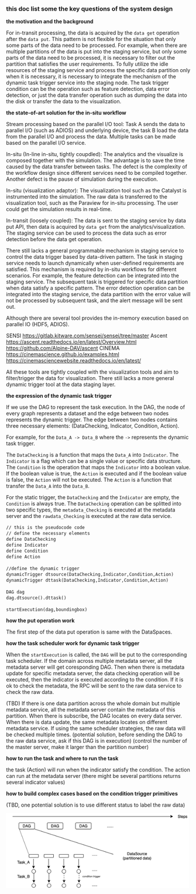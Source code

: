### this doc list some the key questions of the system design

**the motivation and the background**

For in-transit processing, the data is acquired by the `data get` operation after the `data put`. This pattern is not flexible for the situation that only some parts of the data need to be processed. For example, when there are multiple partitions of the data is put into the staging service, but only some parts of the data need to be processed, it is necessary to filter out the partition that satisfies the user requirements. To fully utilize the idle resources of the staging service and process the specific data partition only when it is necessary, it is necessary to integrate the mechanism of the dynamic task trigger service into the staging node. The task trigger condition can be the operation such as feature detection, data error detection,  or just the data transfer operation such as dumping the data into the disk or transfer the data to the visualization.

**the state-of-art solution for the in-situ workflow**

Stream processing based on the parallel I/O tool:
Task A sends the data to parallel I/O (such as ADIOS) and underlying device, the task B load the data from the parallel I/O and process the data. Multiple tasks can be made based on the parallel I/O service. 

In-situ (In-line in-situ, tightly coupdled): 
The analytics and the visualize is composed together with the simulation. The advantage is to save the time caused by the data transfer between tasks. The defect is the complexity of the workflow design since different services need to be compiled together. Another defect is the pause of simulation during the execution.

In-situ (visualization adaptor):
The visualization tool such as the Catalyst is instrumented into the simulation. The raw data is transferred to the visualization tool, such as the Paraview for in-situ processing. The user could get the simulation results in real-time.

In-transit (loosely coupled):
The data is sent to the staging service by data put API, then data is acquired by `data get` from the analytics/visualization. The staging service can be used to process the data such as error detection before the data get operation. 

There still lacks a general programmable mechanism in staging service to control the data trigger based by data-driven pattern. The task in staging service needs to launch dynamically when user-defined requirements are satisfied. This mechanism is required by in-situ workflows for different scenarios. For example, the feature detection can be integrated into the staging service. The subsequent task is triggered for specific data partition when data satisfy a specific pattern. The error detection operation can be integrated into the staging service, the data partition with the error value will not be processed by subsequent task, and the alert message will be sent out.

Although there are several tool provides the in-memory execution based on parallel IO (HDF5, ADIOS).

SENSI https://gitlab.kitware.com/sensei/sensei/tree/master
Ascent  https://ascent.readthedocs.io/en/latest/Overview.html https://github.com/Alpine-DAV/ascent
CINEMA https://cinemascience.github.io/examples.html https://cinemasciencewebsite.readthedocs.io/en/latest/

All these tools are tightly coupled with the visualization tools and aim to filter/trigger the data for visualization. There still lacks a more general dynamic trigger tool at the data staging layer.

**the expression of the dynamic task trigger**

If we use the DAG to represent the task execution. In the DAG, the node of every graph represents a dataset and the edge between two nodes represents the dynamic trigger. The edge between two nodes contains three necessary elements: (DataChecking, Indicator, Condition, Action).

For example, for the `Data_A -> Data_B` where the `->` represents the dynamic task trigger.

The `DataChecking` is a function that maps the `Data_A` into `Indicator`. The `Indicator` is a flag which can be a single value or specific data structure. The `Condition` is the operation that maps the `Indicator` into a boolean value. If the boolean value is true, the `Action` is executed and if the boolean value is false, the `Action` will not be executed. The `Action` is a function that transfer the `Data_A` into the `Data_B`.

For the static trigger, the `DataChecking` and the `Indicator` are empty, the `Condition` is always true. The `DataChecking` operation can be splitted into two specific types, the `metadata_Checking` is executed at the metadata server and the `rawdata_Checking` is executed at the raw data service.

```
// this is the pseudocode code
// define the necessary elements
define DataChecking
define Indicator
define Condition 
define Action

//define the dynamic trigger
dynamicTrigger dtsource(DataChecking,Indicator,Condition,Action)
dynamicTrigger dttask(DataChecking,Indicator,Condition,Action)

DAG dag
dag.dtsource().dttask()

startExecution(dag,boundingbox)
```

**how the put operation work**

The first step of the data put operation is same with the DataSpaces. 

**how the task scheduler work for dynamic task trigger**

When the `startExecution` is called, the `DAG` will be put to the corresponding task scheduler. If the domain across multiple metadata server, all the metadata server will get coresponding DAG. Then when there is metadata update for specific metadata server, the data checking operation will be executed, then the indicator is executed according to the condition. If it is ok to check the metadata, the RPC will be sent to the raw data service to check the raw data.

(TBD)
If there is one data partition across the whole domain but multiple metadata service, all the metadata server contain the metadata of this partition. When there is subscribe, the DAG locates on every data server. When there is data update, the same metadata locates on different metadata service. If using the same scheduler strategies, the raw data will be checked multiple times. (potential solution, before sending the DAG to the raw data service, ask if this DAG is in execution) (control the number of the master server, make it larger than the partition number)

**how to run the task and where to run the task**

the task (Action) will run when the indicator satisfy the condition. The action can run at the metadata server (there might be several partitions returns several indicator values)

**how to build complex cases based on the condition trigger primitives**

(TBD, one potential solution is to use different status to label the raw data)

<img src="../fig/workflowexample.png" alt="drawing" width="500"/>